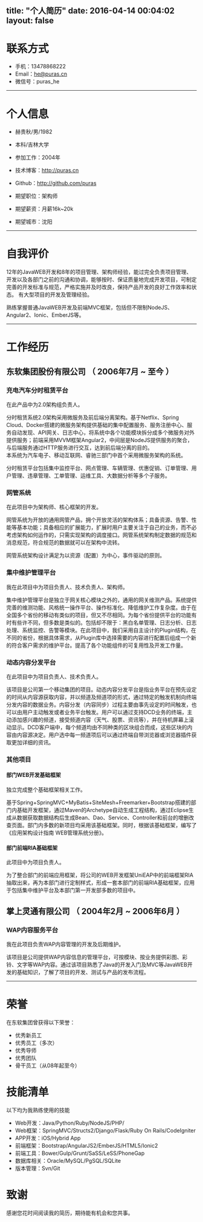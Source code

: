 title: "个人简历"
date: 2016-04-14 00:04:02
layout: false
---

# 联系方式

- 手机：13478868222
- Email：he@puras.cn
- 微信号：puras_he

---

# 个人信息

 - 赫贵秋/男/1982 
 - 本科/吉林大学 
 - 参加工作：2004年
 - 技术博客：http://puras.cn
 - Github：http://github.com/puras

 - 期望职位：架构师
 - 期望薪资：月薪16k~20k
 - 期望城市：沈阳

---

# 自我评价

12年的JavaWEB开发和8年的项目管理、架构师经验，能过完全负责项目管理、开发以及各部门之前的沟通和协调，能够按时、保证质量地完成开发项目，可制定完善的开发标准与规范，严格实施并及时改良，保持产品开发的良好工作效率和状态。 有大型项目的开发及管理经验。

熟练掌握普通JavaWEB开发及前端MVC框架，包括但不限制NodeJS、Angular2、Ionic、EmberJS等。

---

# 工作经历

## 东软集团股份有限公司 （ 2006年7月 ~ 至今 ）

### 充电汽车分时租赁平台

在此产品中为2.0架构组负责人。  

分时租赁系统2.0架构采用微服务及前后端分离架构。基于Netflix、Spring Cloud、Docker搭建的微服务架构提供基础的集中配置服务、服务注册中心、服务自动发现、API网关、日志中心，将系统中各个功能模块拆分成多个微服务对外提供服务；前端采用MVVM框架Angular2，中间层是NodeJS提供服务的聚合，与后端服务通过HTTP服务进行交互，达到前后端分离的目的。  
本系统为汽车电子、移动互联网、睿驰三部门中首个采用微服务架构的系统。

分时租赁平台包括集中监控平台、网点管理、车辆管理、优惠促销、订单管理、用户管理、违章管理、工单管理、运维工具、大数据分析等多个子服务。


### 网管系统

在此项目中为架构师、核心框架的开发。

网管系统为开放的通用网管产品，拥个开放灵活的架构体系；具备资源、告警、性能等基本功能；具备相应的扩展能力，扩展时用户主要关注于自己的业务，而不必考虑架构如何运作的，只需实现架构的调度接口。网管系统架构制定数据的规范和消息规范，符合规范的数据就可以在架构中流转。  

网管系统架构设计满足为以资源（配置）为中心，事件驱动的原则。 

### 集中维护管理平台

我在此项目中为项目负责人、技术负责人、架构师。  

集中维护管理平台是独立于网关核心模块之外的，通用的网关维测产品。系统提供完善的维测功能、风格统一操作平台、操作标准化、降低维护工作复杂度。由于在全国多个省份的移动有类似的项目，但又不尽相同。为每个省份提供平台的功能有时有些许不同，但多数是类似的。包括却不限于：黑白名单管理、日志分析、日志处理、系统监控、告警等模块。在此项目中，我们采用自主设计的Plugin结构，在不同的省份，根据具体需求，从Plugin库中选择需要的内容进行配置后组成一个新的符合客户需求的维护平台。提高了各个功能组件的可复用性及开发工作量。

### 动态内容分发平台

在此项目中为项目负责人、技术负责人。  

该项目是公司第一个移动集团的项目。动态内容分发平台是指业务平台在预先设定的时间从内容源获取内容，并以频道及频道项的形式，通过特定的触发机制向终端分发内容的数据业务。内容分发（内容同步）过程主要由事先设定的时间触发，也可以由用户主动触发或者业务平台触发。用户可以通过支持DCD业务的终端，主动添加感兴趣的频道，接受频道内容（天气、股票、资讯等），并在待机屏幕上滚动显示。DCD客户端中，每个频道均由不同种类的区块组合而成，这些区块的内容由内容源决定。用户选中每一频道项后可以通过终端自带浏览器或浏览器插件获取更加详细的资讯。

### 其他项目

#### 部门WEB开发基础框架

独立完成整个基础框架相关工作。  

基于Spring+SpringMVC+MyBatis+SiteMesh+Freemarker+Bootstrap搭建的部门内基础开发框架，通过Maven的Archetype自动生成工程结构，通过Eclipse生成从数据获取数据结构后生成Bean、Dao、Service、Controller和前台的增删改查页面。部门内多数的新项目均采用该基础框架。同时，根据该基础框架，编写了《应用架构设计指南 WEB管理系统分册》。

#### 部门前端RIA基础框架

此项目中为项目负责人。   

为了整合部门的前端应用框架，将公司的WEB开发框架UniEAP中的前端框架RIA抽取出来，再为本部门进行定制样式，形成一套本部门的前端RIA基础框架，应用于包括集中维护平台及本部门第一开发部多数的项目中。

 
## 掌上灵通有限公司 （ 2004年2月 ~ 2006年6月 ）

### WAP内容服务平台 

我在此项目负责WAP内容管理的开发及后期维护。  

该项目是公司提供WAP内容信息的管理平台，可按模块、按业务提供彩图、彩铃、文字等WAP内容。通过该项目熟悉了Java的开发入门及MVC等JavaWEB开发的基础知识，了解了项目的开发、测试与产品的发布流程。

---

# 荣誉

在东软集团曾获得以下荣誉：

- 优秀新员工
- 优秀员工（多次）
- 优秀导师
- 优秀团队
- 骨干员工（从08年起至今）

# 技能清单

以下均为我熟练使用的技能

- Web开发：Java/Python/Ruby/NodeJS/PHP/
- Web框架：SpringMVC/Structs2/Django/Flask/Ruby On Rails/CodeIgniter
- APP开发：iOS/Hybrid App
- 前端框架：Bootstrap/AngularJS2/EmberJS/HTML5/Ionic2
- 前端工具：Bower/Gulp/Grunt/SaSS/LeSS/PhoneGap
- 数据库相关：Oracle/MySQL/PgSQL/SQLite
- 版本管理：Svn/Git

# 致谢
感谢您花时间阅读我的简历，期待能有机会和您共事。
